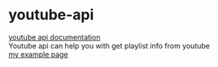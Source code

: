 # youtube-api

[youtube api documentation](https://developers.google.com/youtube/v3/docs/playlists/list)<br>
Youtube api can help you with get playlist info from youtube<br>
[my example page](https://frantallukas10.github.io/youtube-api/)
